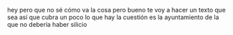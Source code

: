 hey pero que no sé cómo va la cosa pero bueno te voy a hacer un texto que sea así que cubra un poco lo que hay la cuestión es la ayuntamiento de la que no debería haber silicio 